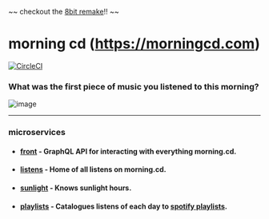~~ checkout the [8bit remake](https://github.com/zhammer/morning-cd-8bit)!! ~~

# morning cd (https://morningcd.com)
[![CircleCI](https://circleci.com/gh/zhammer/morning-cd.svg?style=svg)](https://circleci.com/gh/zhammer/morning-cd)
### What was the first piece of music you listened to this morning?

![image](https://s3.amazonaws.com/morning-cd-readme-static-content/la-luna-hero.jpeg)

---

### microservices
- #### [front](https://github.com/zhammer/morning-cd-front) - GraphQL API for interacting with everything morning.cd.
- #### [listens](https://github.com/zhammer/morning-cd-listens) - Home of all listens on morning.cd.
- #### [sunlight](https://github.com/zhammer/morning-cd-sunlight) - Knows sunlight hours.
- #### [playlists](https://github.com/zhammer/morning-cd-playlists) - Catalogues listens of each day to [spotify playlists](https://open.spotify.com/user/8fueir54qwc1v07r1cdl3k4rx).
